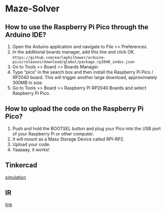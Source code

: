 # Maze-Solver

## How to use the Raspberry Pi Pico through the Arduino IDE? 

1. Open the Arduino application and navigate to File >> Preferences.
2. In the additional boards manager, add this line and click OK. 
    `https://github.com/earlephilhower/arduino-pico/releases/download/global/package_rp2040_index.json`
3. Go to Tools >>  Board >> Boards Manager. 
4. Type “pico” in the search box and then install the Raspberry Pi Pico / RP2040 board. This will trigger another large download, approximately 300MB in size. 
5.  Go to Tools >> Board >> Raspberry Pi RP2040 Boards and select Raspberry Pi Pico.

## How to upload the code on the Raspberry Pi Pico?
1. Push and hold the BOOTSEL button and plug your Pico into the USB port of your Raspberry Pi or other computer.
2. It will mount as a Mass Storage Device called RPI-RP2.
3. Upload your code.
4. Yaaaaay, it works!
## Tinkercad
[simulation](https://www.tinkercad.com/things/89QFwLJdkST-copy-of-dc-motor-encoder/editel?sharecode=EBc5tpiEqHwpdsLtZj1UwLKmW3mZCqME-YdnmQar_FM)
## IR 
[link](https://www.utmel.com/components/tcrt5000-ir-sensor-datasheet-pinout-and-circuit?id=697)
